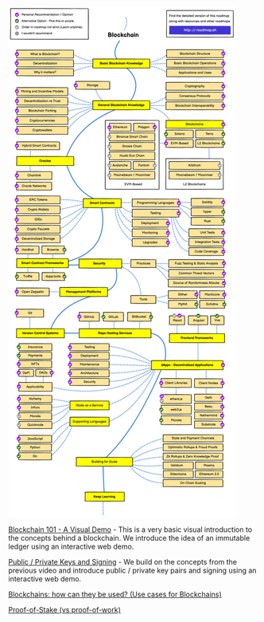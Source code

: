 ![blockchain Roadmap](./../asserts/blockchain.jpg)

[Blockchain 101 - A Visual Demo](https://www.youtube.com/watch?v=_160oMzblY8&t=44s) - This is a very basic visual introduction to the concepts behind a blockchain. We introduce the idea of an immutable ledger using an interactive web demo.

[Public / Private Keys and Signing](https://www.youtube.com/watch?v=xIDL_akeras) - We build on the concepts from the previous video and introduce public / private key pairs and signing using an interactive web demo.

[Blockchains: how can they be used? (Use cases for Blockchains)](https://www.youtube.com/watch?v=aQWflNQuP_o)

[Proof-of-Stake (vs proof-of-work)](https://www.youtube.com/watch?v=M3EFi_POhps)